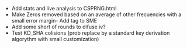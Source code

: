 - Add stats and live analysis to CSPRNG.html
- Make Zeros removed based on an average of other frecuencies with a small error margin- Add tag to SME
- Add some short of rounds to difuse iv?
- Test KD_SHA colisions (prob replace by a standard key derivation algorythm with small customization)
